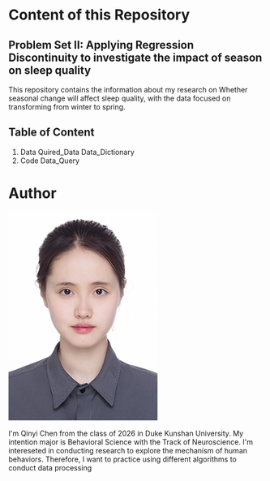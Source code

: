 # Content of this Repository
## Problem Set II: Applying Regression Discontinuity to investigate the impact of season on sleep quality

This repository contains the information about my research on Whether seasonal change will affect sleep quality, with the data focused on transforming from winter to spring. 

## Table of Content
1. Data
   Quired_Data
   Data_Dictionary
2. Code
   Data_Query
   

# Author
![Headshot](https://github.com/Rising-Stars-by-Sunshine/STATS201-Qinyi-Chen-PS2/blob/main/Qinyi_Chen.jpg)

I'm Qinyi Chen from the class of 2026 in Duke Kunshan University. My intention major is Behavioral Science with the Track of Neuroscience. I'm intereseted in conducting research to explore the mechanism of human behaviors. Therefore, I want to practice using different algorithms to conduct data processing 
